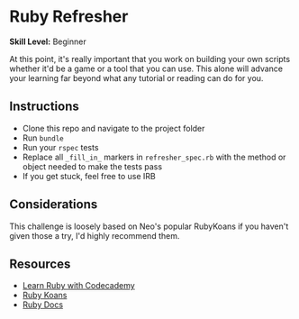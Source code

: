 # Ruby Refresher

__Skill Level:__ Beginner  

At this point, it's really important that you work on building your own scripts whether it'd be a game or a tool that you can use. This alone will advance your learning far beyond what any tutorial or reading can do for you.

## Instructions
- Clone this repo and navigate to the project folder
- Run `bundle`
- Run your `rspec` tests
- Replace all `_fill_in_` markers in `refresher_spec.rb` with the method or object needed to make the tests pass
- If you get stuck, feel free to use IRB

## Considerations
This challenge is loosely based on Neo's popular RubyKoans if you haven't given those a try, I'd highly recommend them.

## Resources
- [Learn Ruby with Codecademy](https://www.codecademy.com/learn/learn-ruby)
- [Ruby Koans](http://rubykoans.com/)  
- [Ruby Docs](http://ruby-doc.org/)
